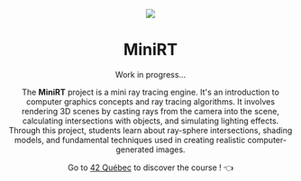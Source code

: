 <p align="center">
  <img src="https://github.com/LaOuede/42-project-badges/blob/main/badges/minirte.png" />
</p>

<h1 align=center>MiniRT</h1>

<p align=center>
Work in progress...
</p>

<div align=center>
  
The <b>MiniRT</b> project is a mini ray tracing engine. It's an introduction to computer graphics concepts and ray tracing algorithms. It involves rendering 3D scenes by casting rays from the camera into the scene, calculating intersections with objects, and simulating lighting effects. Through this project, students learn about ray-sphere intersections, shading models, and fundamental techniques used in creating realistic computer-generated images.

</div>


<div align="center">
  
Go to [42 Québec](https://42quebec.com/) to discover the course ! 👈
</div>

